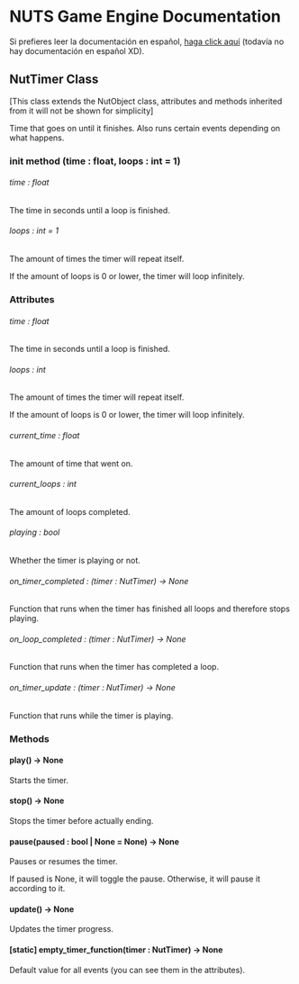 # NUTS Game Engine Documentation

Si prefieres leer la documentación en español, [haga click aquí](https://www.google.com/search?q=nigger&rlz=1CAGSIC_enES866&oq=nigger&gs_lcrp=EgZjaHJvbWUyBggAEEUYOTIMCAEQLhgKGLEDGIAEMgwIAhAuGAoYsQMYgAQyDwgDEC4YChivARjHARiABDIJCAQQABgKGIAEMgkIBRAAGAoYgAQyDAgGEC4YChixAxiABDIMCAcQLhgKGLEDGIAEMhIICBAAGAoYgwEYsQMYgAQYigXSAQgxNDA3ajBqN6gCCLACAQ&sourceid=chrome&ie=UTF-8&safe=active&ssui=on) (todavía no hay documentación en español XD).

## NutTimer Class

[This class extends the NutObject class, attributes and methods inherited from it will not be shown for simplicity]

Time that goes on until it finishes. Also runs certain events depending on what happens.

### init method (time : float, loops : int = 1)

###### time : float

The time in seconds until a loop is finished.

###### loops : int = 1

The amount of times the timer will repeat itself.

If the amount of loops is 0 or lower, the timer will loop infinitely.

### Attributes

###### time : float

The time in seconds until a loop is finished.

###### loops : int

The amount of times the timer will repeat itself.

If the amount of loops is 0 or lower, the timer will loop infinitely.

###### current_time : float

The amount of time that went on.

###### current_loops : int

The amount of loops completed.

###### playing : bool

Whether the timer is playing or not.

###### on_timer_completed : (timer : NutTimer) -> None

Function that runs when the timer has finished all loops and therefore stops playing.

###### on_loop_completed : (timer : NutTimer) -> None

Function that runs when the timer has completed a loop.

###### on_timer_update : (timer : NutTimer) -> None

Function that runs while the timer is playing.

### Methods

#### play() -> None

Starts the timer.

#### stop() -> None

Stops the timer before actually ending.

#### pause(paused : bool | None = None) -> None

Pauses or resumes the timer.

If paused is None, it will toggle the pause. Otherwise, it will pause it according to it.

#### update() -> None

Updates the timer progress.

#### [static] empty_timer_function(timer : NutTimer) -> None

Default value for all events (you can see them in the attributes).
